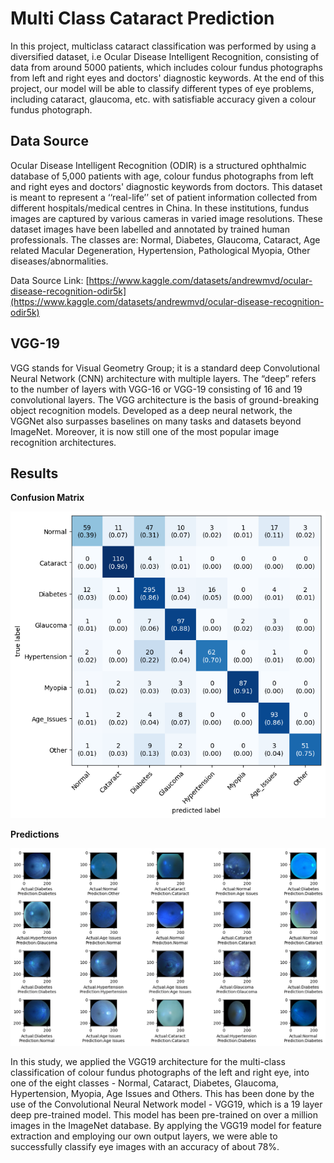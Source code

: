 # Multi Class Cataract Prediction

In this project, multiclass cataract classification was performed by using a diversified dataset, i.e Ocular Disease Intelligent Recognition, consisting of data from around 5000 patients, which includes colour fundus photographs from left and right eyes and doctors' diagnostic keywords. At the end of this project, our model will be able to classify different types of eye problems, including cataract, glaucoma, etc. with satisfiable accuracy given a colour fundus photograph.

## Data Source
Ocular Disease Intelligent Recognition (ODIR) is a structured ophthalmic database of 5,000 patients with age, colour fundus photographs from left and right eyes and doctors' diagnostic keywords from doctors. This dataset is meant to represent a ‘‘real-life’’ set of patient information collected from different hospitals/medical centres in China. In these institutions, fundus images are captured by various cameras in varied image resolutions. These dataset images have been labelled and annotated by trained human professionals. The classes are: Normal, Diabetes, Glaucoma, Cataract, Age related Macular Degeneration, Hypertension, Pathological Myopia, Other diseases/abnormalities.

Data Source Link: [https://www.kaggle.com/datasets/andrewmvd/ocular-disease-recognition-odir5k](https://www.kaggle.com/datasets/andrewmvd/ocular-disease-recognition-odir5k)

## VGG-19
VGG stands for Visual Geometry Group; it is a standard deep Convolutional Neural Network (CNN) architecture with multiple layers. The “deep” refers to the number of layers with VGG-16 or VGG-19 consisting of 16 and 19 convolutional layers. The VGG architecture is the basis of ground-breaking object recognition models. Developed as a deep neural network, the VGGNet also surpasses baselines on many tasks and datasets beyond ImageNet. Moreover, it is now still one of the most popular image recognition architectures.

## Results
**Confusion Matrix**

![Confusion Matrix](https://github.com/Rajat1206/Multi-Class-Cataract-Prediction/blob/main/Images/confusionmatrix.png)

**Predictions**

![Predictions](https://github.com/Rajat1206/Multi-Class-Cataract-Prediction/blob/main/Images/results.png)

In this study, we applied the VGG19 architecture for the multi-class classification of colour fundus photographs of the left and right eye, into one of the eight classes - Normal, Cataract, Diabetes, Glaucoma, Hypertension, Myopia, Age Issues and Others. This has been done by the use of the Convolutional Neural Network model - VGG19, which is a 19 layer deep pre-trained model. This model has been pre-trained on over a million images in the ImageNet database. By applying the VGG19 model for feature extraction and employing our own output layers, we were able to successfully classify eye images with an accuracy of about 78%.
